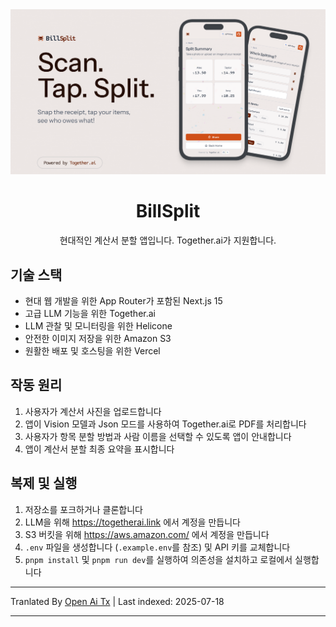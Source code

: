 <a href="https://www.usebillsplit.com/">
<img alt="Self" src="https://raw.githubusercontent.com/Nutlope/billsplit/main/./public/og.png">
</a>

<div align="center">
    <h1 >BillSplit</h1>
    <p>
        현대적인 계산서 분할 앱입니다. Together.ai가 지원합니다.
    </p>
</div>

## 기술 스택

- 현대 웹 개발을 위한 App Router가 포함된 Next.js 15
- 고급 LLM 기능을 위한 Together.ai
- LLM 관찰 및 모니터링을 위한 Helicone
- 안전한 이미지 저장을 위한 Amazon S3
- 원활한 배포 및 호스팅을 위한 Vercel

## 작동 원리

1. 사용자가 계산서 사진을 업로드합니다
2. 앱이 Vision 모델과 Json 모드를 사용하여 Together.ai로 PDF를 처리합니다
3. 사용자가 항목 분할 방법과 사람 이름을 선택할 수 있도록 앱이 안내합니다
4. 앱이 계산서 분할 최종 요약을 표시합니다

## 복제 및 실행

1. 저장소를 포크하거나 클론합니다
2. LLM을 위해 https://togetherai.link 에서 계정을 만듭니다
3. S3 버킷을 위해 https://aws.amazon.com/ 에서 계정을 만듭니다
4. `.env` 파일을 생성합니다 (`.example.env`를 참조) 및 API 키를 교체합니다
5. `pnpm install` 및 `pnpm run dev`를 실행하여 의존성을 설치하고 로컬에서 실행합니다



---


Tranlated By [Open Ai Tx](https://github.com/OpenAiTx/OpenAiTx) | Last indexed: 2025-07-18


---